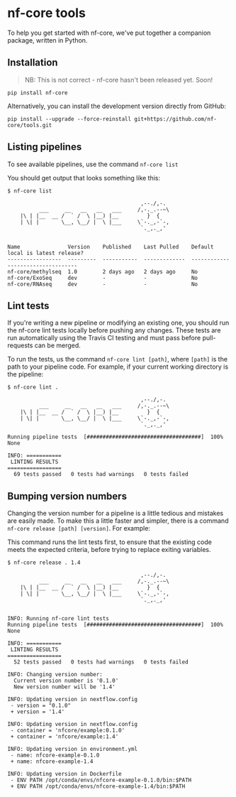 # nf-core tools

To help you get started with nf-core, we've put together a companion package, written in Python.

## Installation

> NB: This is not correct - nf-core hasn't been released yet. Soon!
```
pip install nf-core
```

Alternatively, you can install the development version directly from GitHub:

```
pip install --upgrade --force-reinstall git+https://github.com/nf-core/tools.git
```

## Listing pipelines
To see available pipelines, use the command `nf-core list`

You should get output that looks something like this:

```
$ nf-core list

                                          ,--./,-.
          ___     __   __   __   ___     /,-._.--~\
    |\ | |__  __ /  ` /  \ |__) |__         }  {
    | \| |       \__, \__/ |  \ |___     \`-._,-`-,
                                          `._,._,'


Name               Version    Published    Last Pulled    Default local is latest release?
-----------------  ---------  -----------  -------------  ----------------------------------
nf-core/methylseq  1.0        2 days ago   2 days ago     No
nf-core/ExoSeq     dev        -            -              No
nf-core/RNAseq     dev        -            -              No
```

## Lint tests
If you're writing a new pipeline or modifying an existing one, you should run the nf-core lint tests locally before pushing any changes. These tests are run automatically using the Travis CI testing and must pass before pull-requests can be merged.

To run the tests, us the command `nf-core lint [path]`, where `[path]` is the path to your pipeline code. For example, if your current working directory is the pipeline:

```
$ nf-core lint .

                                          ,--./,-.
          ___     __   __   __   ___     /,-._.--~\
    |\ | |__  __ /  ` /  \ |__) |__         }  {
    | \| |       \__, \__/ |  \ |___     \`-._,-`-,
                                          `._,._,'

Running pipeline tests  [####################################]  100%  None

INFO: ===========
 LINTING RESULTS
=================
  69 tests passed   0 tests had warnings   0 tests failed
```

## Bumping version numbers
Changing the version number for a pipeline is a little tedious and mistakes are easily made. To make this a little faster and simpler, there is a command `nf-core release [path] [version]`. For example:

This command runs the lint tests first, to ensure that the existing code meets the expected criteria, before trying to replace exiting variables.

```
$ nf-core release . 1.4

                                          ,--./,-.
          ___     __   __   __   ___     /,-._.--~\
    |\ | |__  __ /  ` /  \ |__) |__         }  {
    | \| |       \__, \__/ |  \ |___     \`-._,-`-,
                                          `._,._,'


INFO: Running nf-core lint tests
Running pipeline tests  [####################################]  100%  None

INFO: ===========
 LINTING RESULTS
=================
  52 tests passed   0 tests had warnings   0 tests failed

INFO: Changing version number:
  Current version number is '0.1.0'
  New version number will be '1.4'

INFO: Updating version in nextflow.config
 - version = "0.1.0"
 + version = '1.4'

INFO: Updating version in nextflow.config
 - container = 'nfcore/example:0.1.0'
 + container = 'nfcore/example:1.4'

INFO: Updating version in environment.yml
 - name: nfcore-example-0.1.0
 + name: nfcore-example-1.4

INFO: Updating version in Dockerfile
 - ENV PATH /opt/conda/envs/nfcore-example-0.1.0/bin:$PATH
 + ENV PATH /opt/conda/envs/nfcore-example-1.4/bin:$PATH
```
